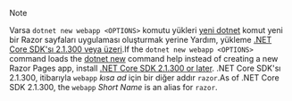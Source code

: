 > [!NOTE]
> <span data-ttu-id="31840-101">Varsa `dotnet new webapp <OPTIONS>` komutu yükleri [yeni dotnet](/dotnet/core/tools/dotnet-new) komut yeni bir Razor sayfaları uygulaması oluşturmak yerine Yardım, yükleme [.NET Core SDK'sı 2.1.300 veya üzeri](https://www.microsoft.com/net/download/archives).</span><span class="sxs-lookup"><span data-stu-id="31840-101">If the `dotnet new webapp <OPTIONS>` command loads the [dotnet new](/dotnet/core/tools/dotnet-new) command help instead of creating a new Razor Pages app, install [.NET Core SDK 2.1.300 or later](https://www.microsoft.com/net/download/archives).</span></span> <span data-ttu-id="31840-102">.NET Core SDK'sı 2.1.300, itibarıyla `webapp` *kısa ad* için bir diğer addır `razor`.</span><span class="sxs-lookup"><span data-stu-id="31840-102">As of .NET Core SDK 2.1.300, the `webapp` *Short Name* is an alias for `razor`.</span></span>
